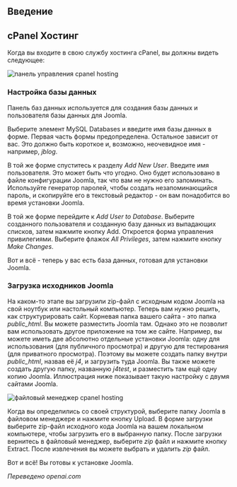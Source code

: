 <!-- Filename: J4.x:Hosting_Setup / Display title: Хостинг cPanel  -->

## Введение

## cPanel Хостинг

Когда вы входите в свою службу хостинга cPanel, вы должны видеть следующее:

![панель управления cpanel hosting](../../../en/images/hosting/cpanel-hosting.png)

### Настройка базы данных

Панель баз данных используется для создания базы данных и пользователя базы данных для Joomla.

Выберите элемент MySQL Databases и введите имя базы данных в форме. Первая часть формы предопределена. Остальное зависит от вас. Это должно быть короткое и, возможно, неочевидное имя - например, *jblog*.

В той же форме спуститесь к разделу *Add New User*. Введите имя пользователя. Это может быть что угодно. Оно будет использовано в файле конфигурации Joomla, так что вам не нужно его запоминать. Используйте генератор паролей, чтобы создать незапоминающийся пароль, и скопируйте его в текстовый редактор - он вам понадобится во время установки Joomla.

В той же форме перейдите к *Add User to Database*. Выберите созданного пользователя и созданную базу данных из выпадающих списков, затем нажмите кнопку Add. Откроется форма управления привилегиями. Выберите флажок *All Privileges*, затем нажмите кнопку *Make Changes*.

Вот и всё - теперь у вас есть база данных, готовая для установки Joomla.

### Загрузка исходников Joomla

На каком-то этапе вы загрузили zip-файл с исходным кодом Joomla на свой ноутбук или настольный компьютер. Теперь вам нужно решить, как структурировать сайт. Корневая папка вашего сайта - это папка *public_html*. Вы можете разместить Joomla там. Однако это не позволит вам использовать другое приложение на том же сайте. Например, вы можете иметь две абсолютно отдельные установки Joomla: одну для использования (для публичного просмотра) и другую для тестирования (для приватного просмотра). Поэтому вы можете создать папку внутри *public_html*, назвав её *j4*, и загрузить туда Joomla. Вы также можете создать другую папку, названную *j4test*, и разместить там ещё одну копию Joomla. Иллюстрация ниже показывает такую настройку с двумя сайтами Joomla.

![файловый менеджер cpanel hosting](../../../en/images/hosting/cpanel-file-manager.png)

Когда вы определились со своей структурой, выберите папку Joomla в файловом менеджере и нажмите кнопку Upload. В форме загрузки выберите zip-файл исходного кода Joomla на вашем локальном компьютере, чтобы загрузить его в выбранную папку. После загрузки вернитесь в файловый менеджер, выберите *zip* файл и нажмите кнопку Extract. После извлечения вы можете выбрать и удалить *zip* файл.

Вот и всё! Вы готовы к установке Joomla.

*Переведено openai.com*

